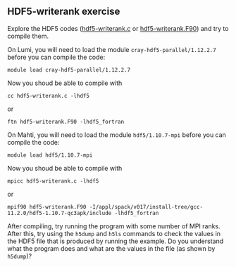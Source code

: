 ## HDF5-writerank exercise

Explore the HDF5 codes ([hdf5-writerank.c](hdf5-writerank.c) or [hdf5-writerank.F90](hdf5-writerank.F90)) and try to compile them.

On Lumi, you will need to load the module `cray-hdf5-parallel/1.12.2.7` before you 
can compile the code:

```
module load cray-hdf5-parallel/1.12.2.7
```
Now you shoud be able to compile with
```
cc hdf5-writerank.c -lhdf5
```
or
```
ftn hdf5-writerank.F90 -lhdf5_fortran
```

On Mahti, you will need to load the module `hdf5/1.10.7-mpi` before you 
can compile the code:

```
module load hdf5/1.10.7-mpi
```
Now you shoud be able to compile with
```
mpicc hdf5-writerank.c -lhdf5
```
or
```
mpif90 hdf5-writerank.F90 -I/appl/spack/v017/install-tree/gcc-11.2.0/hdf5-1.10.7-qc3apk/include -lhdf5_fortran
```

After compiling, try running the program with some number of MPI ranks. After this, try using the `h5dump` and `h5ls`  commands to check the values in the HDF5 file that is produced by running the example. Do you understand what the program does and what are the values in the file (as shown by `h5dump`)?